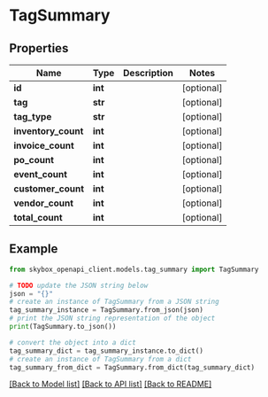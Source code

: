 # TagSummary


## Properties

Name | Type | Description | Notes
------------ | ------------- | ------------- | -------------
**id** | **int** |  | [optional] 
**tag** | **str** |  | [optional] 
**tag_type** | **str** |  | [optional] 
**inventory_count** | **int** |  | [optional] 
**invoice_count** | **int** |  | [optional] 
**po_count** | **int** |  | [optional] 
**event_count** | **int** |  | [optional] 
**customer_count** | **int** |  | [optional] 
**vendor_count** | **int** |  | [optional] 
**total_count** | **int** |  | [optional] 

## Example

```python
from skybox_openapi_client.models.tag_summary import TagSummary

# TODO update the JSON string below
json = "{}"
# create an instance of TagSummary from a JSON string
tag_summary_instance = TagSummary.from_json(json)
# print the JSON string representation of the object
print(TagSummary.to_json())

# convert the object into a dict
tag_summary_dict = tag_summary_instance.to_dict()
# create an instance of TagSummary from a dict
tag_summary_from_dict = TagSummary.from_dict(tag_summary_dict)
```
[[Back to Model list]](../README.md#documentation-for-models) [[Back to API list]](../README.md#documentation-for-api-endpoints) [[Back to README]](../README.md)


